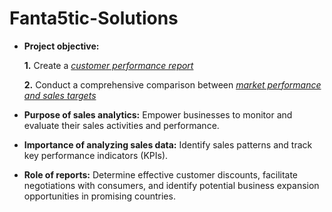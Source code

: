 # Fanta5tic-Solutions

- **Project objective:** 

    **1.** Create a _[customer performance report]([https://github.com/KirandeepMarala/Excel-Sales_Analysis/blob/main/Customer%20Performance%20Report.pdf](https://github.com/PrashanthPPK/Fanta5tic-Solutions/blob/main/Sales%20Customer%20Report.pdf))_ 

    **2.** Conduct a comprehensive comparison between _[market performance and sales targets]([https://github.com/KirandeepMarala/Excel-Sales_Analysis/blob/main/Customer%20Performance%20Report.pdf](https://github.com/PrashanthPPK/Fanta5tic-Solutions/blob/main/Sales%20Market%20Report.pdf))_

- **Purpose of sales analytics:** Empower businesses to monitor and evaluate their sales activities and performance.

- **Importance of analyzing sales data:** Identify sales patterns and track key performance indicators (KPIs).

- **Role of reports:** Determine effective customer discounts, facilitate negotiations with consumers, and identify potential business expansion opportunities in promising countries.
